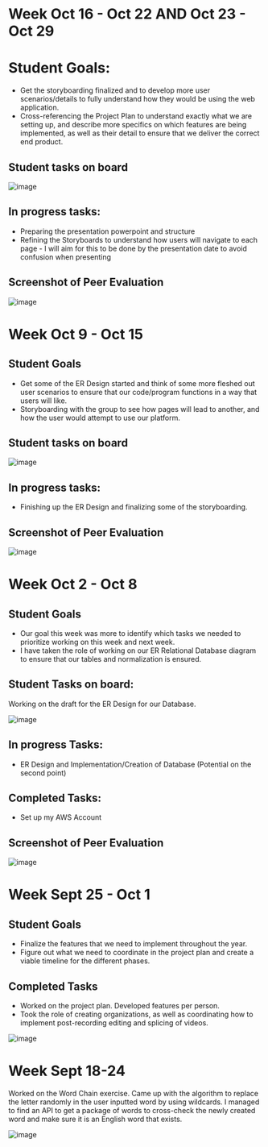<h1>Week Oct 16 - Oct 22 AND Oct 23 - Oct 29</h1>
<h1>Student Goals:</h1>

* Get the storyboarding finalized and to develop more user scenarios/details to fully understand how they would be using the web application.
* Cross-referencing the Project Plan to understand exactly what we are setting up, and describe more specifics on which features are being implemented, as well as their detail to ensure that we deliver the correct end product.

<h2>Student tasks on board</h2>

![image](https://github.com/COSC-499-W2023/year-long-project-team-18/assets/45404470/a9fd97c7-9fdf-4786-981e-7b4f02d6f25e)

<h2>In progress tasks:</h2>

* Preparing the presentation powerpoint and structure
* Refining the Storyboards to understand how users will navigate to each page - I will aim for this to be done by the presentation date to avoid confusion when presenting

<h2>Screenshot of Peer Evaluation</h2>

![image](https://github.com/COSC-499-W2023/year-long-project-team-18/assets/45404470/1bd1b749-6607-40c0-a3f1-c772513ae84d)

<h1>Week Oct 9 - Oct 15</h1>
<h2>Student Goals</h2>

* Get some of the ER Design started and think of some more fleshed out user scenarios to ensure that our code/program functions in a way that users will like.
* Storyboarding with the group to see how pages will lead to another, and how the user would attempt to use our platform.

<h2>Student tasks on board</h2>

![image](https://github.com/COSC-499-W2023/year-long-project-team-18/assets/45404470/f4f540b1-12cc-42c3-830f-03b73b181e12)

<h2>In progress tasks:</h2>

* Finishing up the ER Design and finalizing some of the storyboarding.

<h2>Screenshot of Peer Evaluation</h2>

![image](https://github.com/COSC-499-W2023/year-long-project-team-18/assets/45404470/de1b01b1-5be4-472d-8e53-e20eba79474a)

<h1>Week Oct 2 - Oct 8</h1>
<h2>Student Goals</h2>

* Our goal this week was more to identify which tasks we needed to prioritize working on this week and next week.
* I have taken the role of working on our ER Relational Database diagram to ensure that our tables and normalization is ensured.

<h2>Student Tasks on board:</h2>

Working on the draft for the ER Design for our Database.

![image](https://github.com/COSC-499-W2023/year-long-project-team-18/assets/45404470/d4705912-c128-459d-a3bb-83bd087bb4af)

<h2>In progress Tasks:</h2>

* ER Design and Implementation/Creation of Database (Potential on the second point)

<h2>Completed Tasks:</h2>

* Set up my AWS Account

<h2>Screenshot of Peer Evaluation</h2>

![image](https://github.com/COSC-499-W2023/year-long-project-team-18/assets/45404470/e60dc068-4d9b-4838-8990-5b7862efb318)


<h1>Week Sept 25 - Oct 1</h1>
<h2>Student Goals</h2>

* Finalize the features that we need to implement throughout the year.
* Figure out what we need to coordinate in the project plan and create a viable timeline for the different phases.

<h2>Completed Tasks</h2>

* Worked on the project plan. Developed features per person.
* Took the role of creating organizations, as well as coordinating how to implement post-recording editing and splicing of videos.

![image](https://github.com/COSC-499-W2023/year-long-project-team-18/assets/45404470/6bfe11c6-7c72-4cc2-9d40-27a4641c3be3)


<h1>Week Sept 18-24</h1>

Worked on the Word Chain exercise. 
Came up with the algorithm to replace the letter randomly in the user inputted word by using wildcards. 
I managed to find an API to get a package of words to cross-check the newly created word and make sure it is an English word that exists.

![image](https://github.com/COSC-499-W2023/year-long-project-team-18/assets/45404470/e6c2902e-2ccb-418f-af02-bc7aa2b3474d)
